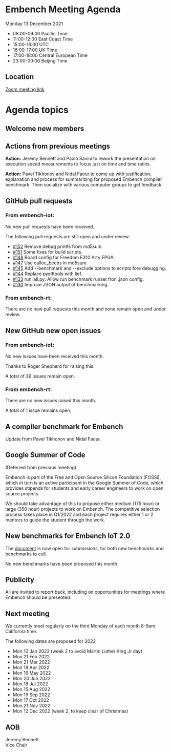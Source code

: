 # Embench Meeting Agenda

Monday 13 December 2021

- 08:00-09:00 Pacific Time
- 11:00-12:00 East Coast Time
- 15:00-16:00 UTC
- 16:00-17:00 UK Time
- 17:00-18:00 Central European Time
- 23:00-00:00 Beijing Time

## Location

[Zoom meeting link](https://us02web.zoom.us/j/557006550?pwd=eTFJNWszZDZhMGRwOCs4RDY3ZTFYQT09)

# Agenda topics

## Welcome new members

## Actions from previous meetings

 **Action:** Jeremy Bennett and Paolo Savini to rework the presentation on execution speed measurements to focus just on time and time ratios.

**Action:** Pavel Tikhonov and Nidal Faour to come up with justification, explanation and process for summarizing for proposed Embench compiler benchmark. Then socialize with various computer groups to get feedback.

## GitHub pull requests

### From embench-iot:

No new pull requests have been received.

The following pull requests are still open and under review:

- [#152](https://github.com/embench/embench-iot/pull/152) Remove debug printfs from md5sum.
- [#151](https://github.com/embench/embench-iot/pull/151) Some fixes for build scripts.
- [#148](https://github.com/embench/embench-iot/pull/148) Board config for Freedom E310 Arty FPGA.
- [#147](https://github.com/embench/embench-iot/pull/147) Use calloc_beebs in md5sum.
- [#145](https://github.com/embench/embench-iot/pull/145) Add --benchmark and --exclude options to scripts fore debugging.
- [#144](https://github.com/embench/embench-iot/pull/144) Replace pyelftools with lief.
- [#133](https://github.com/embench/embench-iot/pull/133) run_all.py: Allow run benchmark runset fron .json config.
- [#130](https://github.com/embench/embench-iot/pull/130) Improve JSON output of benchmarking.

### From embench-rt:

There are no new pull requests this month and none remain open and under review.

## New GitHub new open issues

### From embench-iot:

No new issues have been received this month.

Thanks to Roger Shepherd for raising this.

A total of 39 issues remain open.

### From embench-rt:

There are no new issues raised this month.

A total of 1 issue remains open.

## A compiler benchmark for Embench

Update from Pavel Tikhonov and Nidal Faour.

## Google Summer of Code

(Deferred from previous meeting).

Embench is part of the Free and Open Source Silicon Foundation (FOSSi), which in turn is an active participant in the Google Summer of Code, which provides stipends for students and early career engineers to work on open source projects.

We should take advantage of this to propose either medium (175 hour) or large (350 hour) projects to work on Embench.  The competitive selection process takes place in Q1/2022 and each project requires either 1 or 2 mentors to guide the student through the work.

## New benchmarks for Embench IoT 2.0

The [document](https://docs.google.com/document/d/1kFBsA6VEQfJ8yG6wbBwgiY6GKOYLVNJvqIfqKYYyX60/edit?usp=sharing) is now open for submissions, for both new benchmarks and benchmarks to cull.

No new benchmarks have been proposed this month.

## Publicity

All are invited to report back, including on opportunities for meetings where Embench should be presented.

## Next meeting

We currently meet regularly on the third Monday of each month 8-9am California time.

The following dates are proposed for 2022

- Mon 10 Jan 2022 (week 2 to avoid Martin Luther King Jr day)
- Mon 21 Feb 2022
- Mon 21 Mar 2022
- Mon 18 Apr 2022
- Mon 16 May 2022
- Mon 20 Jun 2022
- Mon 18 Jul 2022
- Mon 15 Aug 2022
- Mon 19 Sep 2022
- Mon 17 Oct 2022
- Mon 21 Nov 2022
- Mon 12 Dec 2022 (week 2, to keep clear of Christmas)

## AOB


Jeremy Bennett \
Vice Chair
